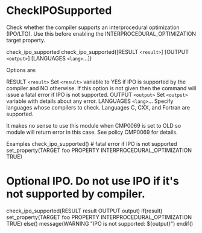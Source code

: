   

# CheckIPOSupported  
Check whether the compiler supports an interprocedural optimization (IPO/LTO).
Use this before enabling the INTERPROCEDURAL_OPTIMIZATION target
property.  



check_ipo_supported
check_ipo_supported([RESULT ```<result>```] [OUTPUT ```<output>```]
                    [LANGUAGES ```<lang>```...])


Options are:

RESULT ```<result>```
Set ```<result>``` variable to YES if IPO is supported by the
compiler and NO otherwise.  If this option is not given then
the command will issue a fatal error if IPO is not supported.
OUTPUT ```<output>```
Set ```<output>``` variable with details about any error.
LANGUAGES ```<lang>```...
Specify languages whose compilers to check.
Languages C, CXX, and Fortran are supported.

  

It makes no sense to use this module when CMP0069 is set to OLD so
module will return error in this case. See policy CMP0069 for details.  


Examples
check_ipo_supported() # fatal error if IPO is not supported
set_property(TARGET foo PROPERTY INTERPROCEDURAL_OPTIMIZATION TRUE)


# Optional IPO. Do not use IPO if it's not supported by compiler.
check_ipo_supported(RESULT result OUTPUT output)
if(result)
  set_property(TARGET foo PROPERTY INTERPROCEDURAL_OPTIMIZATION TRUE)
else()
  message(WARNING "IPO is not supported: ${output}")
endif()


  

